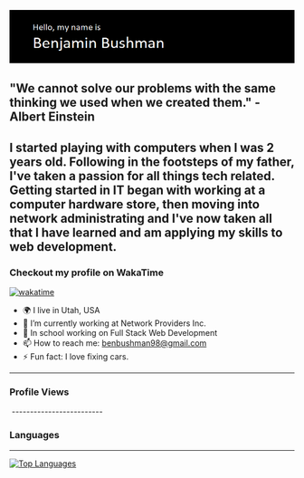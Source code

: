 ![read me banner.](./header.png)

## "We cannot solve our problems with the same thinking we used when we created them." - Albert Einstein

I started playing with computers when I was 2 years old. Following in the footsteps of my father, I've taken a passion for all things tech related. Getting started in IT began with working at a computer hardware store, then moving into network administrating and I've now taken all that I have learned and am applying my skills to web development.
-------------------------
<p>  </p>

### Checkout my profile on WakaTime
[![wakatime](https://wakatime.com/badge/user/d5bf7d44-40df-44fa-8584-1d216fc91153.svg)](https://wakatime.com/@d5bf7d44-40df-44fa-8584-1d216fc91153)

- 🌍 I live in Utah, USA
- 🔭 I’m currently working at Network Providers Inc.
- 💬 In school working on Full Stack Web Development
- 📫 How to reach me: benbushman98@gmail.com
- ⚡ Fun fact: I love fixing cars.
- -------------------------
<p>  </p>

### Profile Views
<img src="https://komarev.com/ghpvc/?username=benbushman98&style=flat-square&color=blue" alt=""/>
-------------------------
<p>  </p>

### Languages
-------------------------
<p>  </p>
<a href="https://github.com/benbushman98" align="left"><img src="https://github-readme-stats.vercel.app/api/top-langs/?username=benbushman98&langs_count=10&layout=compact&title_color=474647&text_color=ffffff&icon_color=3382ed&bg_color=474647&hide_border=true&locale=en&custom_title=Top%20%Languages" alt="Top Languages" /></a>
